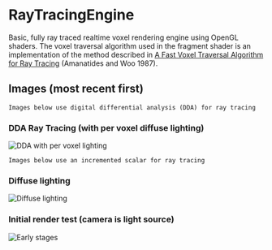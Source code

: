 # RayTracingEngine
Basic, fully ray traced realtime voxel rendering engine using OpenGL shaders. The voxel traversal algorithm used in the fragment shader is an implementation of the method described in [A Fast Voxel Traversal Algorithm for Ray Tracing](http://citeseerx.ist.psu.edu/viewdoc/download?doi=10.1.1.42.3443&rep=rep1&type=pdf) (Amanatides and Woo 1987).

## Images (most recent first)

``Images below use digital differential analysis (DDA) for ray tracing``

### DDA Ray Tracing (with per voxel diffuse lighting)
![DDA with per voxel lighting](https://raw.githubusercontent.com/armytricks/RayTracingEngine/master/scr_diffuse_pervoxel_untextured.png)

``Images below use an incremented scalar for ray tracing``

### Diffuse lighting
![Diffuse lighting](https://raw.githubusercontent.com/armytricks/RayTracingEngine/master/scr_diffuse_untextured.png)

### Initial render test (camera is light source)
![Early stages](https://raw.githubusercontent.com/armytricks/RayTracingEngine/master/scr_untextured.png)
